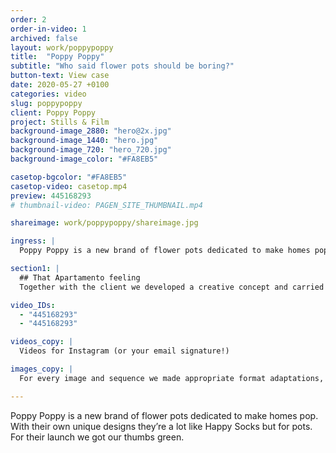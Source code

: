 ```yaml
---
order: 2
order-in-video: 1
archived: false
layout: work/poppypoppy
title:  "Poppy Poppy"
subtitle: "Who said flower pots should be boring?"
button-text: View case
date: 2020-05-27 +0100
categories: video
slug: poppypoppy
client: Poppy Poppy
project: Stills & Film
background-image_2880: "hero@2x.jpg"
background-image_1440: "hero.jpg"
background-image_720: "hero_720.jpg"
background-image_color: "#FA8EB5"

casetop-bgcolor: "#FA8EB5"
casetop-video: casetop.mp4
preview: 445168293
# thumbnail-video: PAGEN_SITE_THUMBNAIL.mp4

shareimage: work/poppypoppy/shareimage.jpg

ingress: |
  Poppy Poppy is a new brand of flower pots dedicated to make homes pop. With their own unique designs they’re a lot like Happy Socks but for pots. For their launch we got our thumbs green.

section1: |
  ## That Apartamento feeling
  Together with the client we developed a creative concept and carried out production, creating a body of campaign material - product stills, content stills as well as GIFs and Social Media-material.

video_IDs:
  - "445168293"
  - "445168293"

videos_copy: |
  Videos for Instagram (or your email signature!)

images_copy: |
  For every image and sequence we made appropriate format adaptations, resulting in a total of about 45 deliverables.

---
```

Poppy Poppy is a new brand of flower pots dedicated to make homes pop. With their own unique designs they’re a lot like Happy Socks but for pots. For their launch we got our thumbs green.
